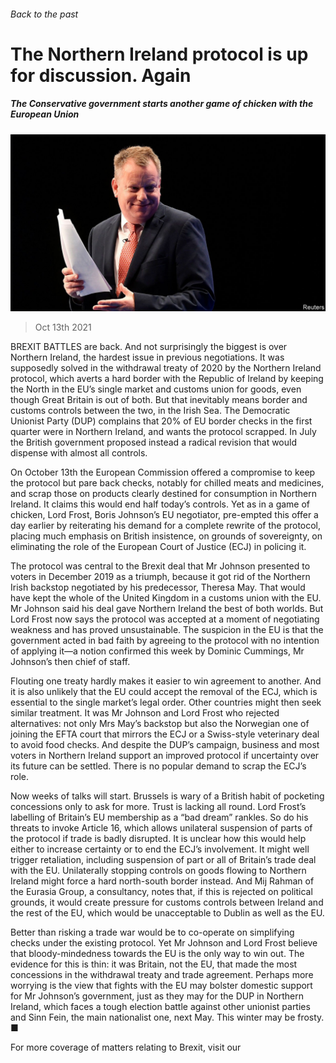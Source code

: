 ###### Back to the past

# The Northern Ireland protocol is up for discussion. Again 

##### The Conservative government starts another game of chicken with the European Union 

![image](images/20211016_brp004.jpg) 

> Oct 13th 2021 

BREXIT BATTLES are back. And not surprisingly the biggest is over Northern Ireland, the hardest issue in previous negotiations. It was supposedly solved in the withdrawal treaty of 2020 by the Northern Ireland protocol, which averts a hard border with the Republic of Ireland by keeping the North in the EU’s single market and customs union for goods, even though Great Britain is out of both. But that inevitably means border and customs controls between the two, in the Irish Sea. The Democratic Unionist Party (DUP) complains that 20% of EU border checks in the first quarter were in Northern Ireland, and wants the protocol scrapped. In July the British government proposed instead a radical revision that would dispense with almost all controls.

On October 13th the European Commission offered a compromise to keep the protocol but pare back checks, notably for chilled meats and medicines, and scrap those on products clearly destined for consumption in Northern Ireland. It claims this would end half today’s controls. Yet as in a game of chicken, Lord Frost, Boris Johnson’s EU negotiator, pre-empted this offer a day earlier by reiterating his demand for a complete rewrite of the protocol, placing much emphasis on British insistence, on grounds of sovereignty, on eliminating the role of the European Court of Justice (ECJ) in policing it.


The protocol was central to the Brexit deal that Mr Johnson presented to voters in December 2019 as a triumph, because it got rid of the Northern Irish backstop negotiated by his predecessor, Theresa May. That would have kept the whole of the United Kingdom in a customs union with the EU. Mr Johnson said his deal gave Northern Ireland the best of both worlds. But Lord Frost now says the protocol was accepted at a moment of negotiating weakness and has proved unsustainable. The suspicion in the EU is that the government acted in bad faith by agreeing to the protocol with no intention of applying it—a notion confirmed this week by Dominic Cummings, Mr Johnson’s then chief of staff.

Flouting one treaty hardly makes it easier to win agreement to another. And it is also unlikely that the EU could accept the removal of the ECJ, which is essential to the single market’s legal order. Other countries might then seek similar treatment. It was Mr Johnson and Lord Frost who rejected alternatives: not only Mrs May’s backstop but also the Norwegian one of joining the EFTA court that mirrors the ECJ or a Swiss-style veterinary deal to avoid food checks. And despite the DUP’s campaign, business and most voters in Northern Ireland support an improved protocol if uncertainty over its future can be settled. There is no popular demand to scrap the ECJ’s role.

Now weeks of talks will start. Brussels is wary of a British habit of pocketing concessions only to ask for more. Trust is lacking all round. Lord Frost’s labelling of Britain’s EU membership as a “bad dream” rankles. So do his threats to invoke Article 16, which allows unilateral suspension of parts of the protocol if trade is badly disrupted. It is unclear how this would help either to increase certainty or to end the ECJ’s involvement. It might well trigger retaliation, including suspension of part or all of Britain’s trade deal with the EU. Unilaterally stopping controls on goods flowing to Northern Ireland might force a hard north-south border instead. And Mij Rahman of the Eurasia Group, a consultancy, notes that, if this is rejected on political grounds, it would create pressure for customs controls between Ireland and the rest of the EU, which would be unacceptable to Dublin as well as the EU.

Better than risking a trade war would be to co-operate on simplifying checks under the existing protocol. Yet Mr Johnson and Lord Frost believe that bloody-mindedness towards the EU is the only way to win out. The evidence for this is thin: it was Britain, not the EU, that made the most concessions in the withdrawal treaty and trade agreement. Perhaps more worrying is the view that fights with the EU may bolster domestic support for Mr Johnson’s government, just as they may for the DUP in Northern Ireland, which faces a tough election battle against other unionist parties and Sinn Fein, the main nationalist one, next May. This winter may be frosty. ■

For more coverage of matters relating to Brexit, visit our 

